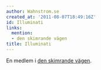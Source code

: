 ```yaml
---
author: Wahnstrom.se
created_at: '2011-08-07T18:49:16Z'
id: Illuminati
links:
  mention:
  - den skimrande vägen
title: Illuminati
---
```


En medlem i [den skimrande vägen].

  [den skimrande vägen]: den_skimrande_vägen